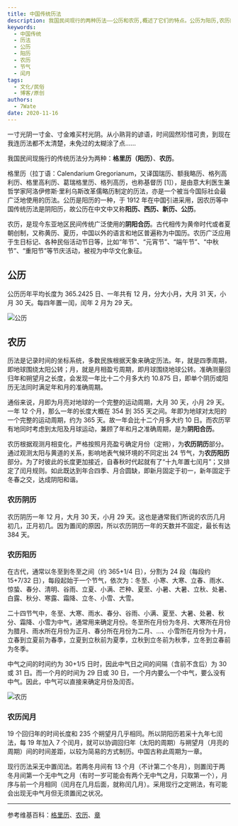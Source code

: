 ```yaml
---
title: 中国传统历法
description: 我国民间现行的两种历法——公历和农历,概述了它们的特点。公历为阳历,农历同时考虑了阴阳历法,是我国民间广泛使用的传统历法。文章还详细介绍了农历的阴历部分和阳历部分,以及农历闰月的确定方法。
keywords:
  - 中国传统
  - 历法
  - 公历
  - 阳历
  - 农历
  - 节气
  - 闰月
tags:
  - 文化/民俗
  - 博客/原创
authors:
  - 7Wate
date: 2020-11-16
---
```


一寸光阴一寸金、寸金难买村光阴。从小熟背的谚语，时间固然珍惜可贵，到现在我连历法都不太清楚，未免过的太糊涂了点……

我国民间现施行的传统历法分为两种：**格里历（阳历）**、**农历**。

格里历（拉丁语：Calendarium Gregorianum，又译国瑞历、额我略历、格列高利历、格里高利历、葛瑞格里历、格列高历，也称基督历 [1]），是由意大利医生兼哲学家阿洛伊修斯·里利乌斯改革儒略历制定的历法，亦是一个被当今国际社会最广泛地使用的历法。公历是阳历的一种，于 1912 年在中国引进采用，因农历等中国传统历法是阴阳历，故公历在中文中又称**阳历、西历、新历、公历**。

农历，是现今东亚地区民间传统广泛使用的**阴阳合历**。古代相传为黄帝时代或者夏朝创制，又称黄历、夏历，中国以外的语言和地区普遍称为中国历。农历广泛应用于生日标记、各种民俗活动节日等，比如“年节”、“元宵节”、“端午节”、“中秋节”、“重阳节”等节庆活动，被视为中华文化象征。

## 公历

公历历年平均长度为 365.2425 日、一年共有 12 月，分大小月，大月 31 天，小月 30 天。每四年置一闰，闰年 2 月为 29 天。

![公历](https://static.7wate.com/img/2020/11/16/a43d908357a9c.png)

## 农历

历法是记录时间的坐标系统，多数民族根据天象来确定历法。年，就是四季周期，即地球围绕太阳公转；月，就是月相盈亏周期，即月球围绕地球公转。准确测量回归年和朔望月之长度，会发现一年比十二个月多大约 10.875 日，即单个阴历或阳历无法同时满足年和月的准确周期。

通俗来说，月即为月亮对地球的一个完整的运动周期，大月 30 天，小月 29 天。一年 12 个月，那么一年的长度大概在 354 到 355 天之间。年即为地球对太阳的一个完整的运动周期，约为 365 天。故一年会比十二个月多大约 10 日。而农历罕有地同时考虑到太阳及月球运动，兼顾了年和月之准确周期，是为**阴阳合历**。

农历根据观测月相变化，严格按照月亮盈亏确定月份（定朔），为**农历阴历**部分。通过观测太阳与黄道的关系，影响地表气候环境的不同定出 24 节气，为**农历阳历**部分。为了时彼此的长度更加接近，自春秋时代起就有了“十九年置七闰月”；又排定了闰月规则。如此既达到年合四季、月合圆缺，即新月固定于初一，新年固定于冬春之交，达成阴阳和谐。

### 农历阴历

农历阴历一年 12 月，大月 30 天，小月 29 天。这也是通常我们所说的农历几月初几，正月初几。因为置闰的原因，所以农历阴历一年的天数并不固定，最长有达 384 天。

### 农历阳历

在古代，通常以冬至到冬至之间（约 365+1/4 日），分割为 24 段（每段约 15+7/32 日），每段起始于一个节气，依次为：冬至、小寒、大寒、立春、雨水、惊蛰、春分、清明、谷雨、立夏、小满、芒种、夏至、小暑、大暑、立秋、处暑、白露、秋分、寒露、霜降、立冬、小雪、大雪。

二十四节气中，冬至、大寒、雨水、春分、谷雨、小满、夏至、大暑、处暑、秋分、霜降、小雪为中气，通常用来确定月份。冬至所在月份为冬月、大寒所在月份为腊月、雨水所在月份为正月、春分所在月份为二月、…、小雪所在月份为十月，立春到立夏前为春季，立夏到立秋前为夏季，立秋到立冬前为秋季，立冬到立春前为冬季。

中气之间的时间约为 30+1/5 日时，因此中气日之间的间隔（含前不含后）为 30 或 31 日。而一个月的时间为 29 日或 30 日，一个月内要么一个中气，要么没有中气。因此，中气可以直接来确定月份及闰否。

![农历](https://static.7wate.com/img/2020/11/16/65ce8069b0cb8.png)

### 农历闰月

19 个回归年的时间长度和 235 个朔望月几乎相同。所以阴阳历若采十九年七闰法，每 19 年加入 7 个闰月，就可以协调回归年（太阳的周期）与朔望月（月亮的周期）间的时间差距，以较为简易的方式制历。中国古称此周期为一章。

现行历法采无中置闰法。若两冬月间有 13 个月（不计第二个冬月），则置闰于两冬月间第一个无中气之月（有时一岁可能会有两个无中气之月，只取第一个），月序与前一个月相同（闰月在几月后面，就称闰几月）。采用现行之定朔法，有可能会出现无中气月但无须置闰之状况。

---

参考维基百科：[格里历](https://zh.wikipedia.org/wiki/%E6%A0%BC%E9%87%8C%E6%9B%86)、[农历](https://zh.wikipedia.org/wiki/%E8%BE%B2%E6%9B%86)、[章](<https://zh.wikipedia.org/wiki/%E7%AB%A0_(%E6%9B%86%E6%B3%95>)
